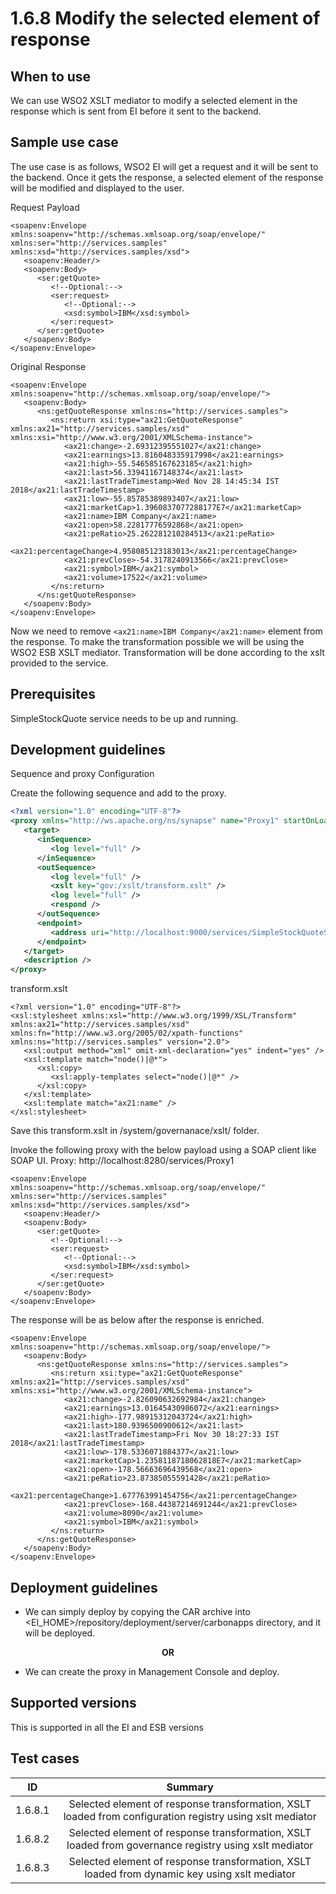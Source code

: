 # 1.6.8 Modify the selected element of response

## When to use
We can use WSO2 XSLT mediator to modify a selected element in the response which is sent from EI before it sent to the backend. 

## Sample use case
The use case is as follows, WSO2 EI will get a request and it will be sent to the backend. Once it gets the response, a selected element of the response will be modified and displayed to the user.

Request Payload
```
<soapenv:Envelope xmlns:soapenv="http://schemas.xmlsoap.org/soap/envelope/" xmlns:ser="http://services.samples" xmlns:xsd="http://services.samples/xsd">
   <soapenv:Header/>
   <soapenv:Body>
      <ser:getQuote>
         <!--Optional:-->
         <ser:request>
            <!--Optional:-->
            <xsd:symbol>IBM</xsd:symbol>
         </ser:request>
      </ser:getQuote>
   </soapenv:Body>
</soapenv:Envelope>
```

Original Response
```
<soapenv:Envelope xmlns:soapenv="http://schemas.xmlsoap.org/soap/envelope/">
   <soapenv:Body>
      <ns:getQuoteResponse xmlns:ns="http://services.samples">
         <ns:return xsi:type="ax21:GetQuoteResponse" xmlns:ax21="http://services.samples/xsd" xmlns:xsi="http://www.w3.org/2001/XMLSchema-instance">
            <ax21:change>-2.69312395551027</ax21:change>
            <ax21:earnings>13.816048335917998</ax21:earnings>
            <ax21:high>-55.546585167623185</ax21:high>
            <ax21:last>56.33941167148374</ax21:last>
            <ax21:lastTradeTimestamp>Wed Nov 28 14:45:34 IST 2018</ax21:lastTradeTimestamp>
            <ax21:low>-55.85785389893407</ax21:low>
            <ax21:marketCap>1.3960837077288177E7</ax21:marketCap>
            <ax21:name>IBM Company</ax21:name>
            <ax21:open>58.22817776592868</ax21:open>
            <ax21:peRatio>25.262281210284513</ax21:peRatio>
            <ax21:percentageChange>4.958085123183013</ax21:percentageChange>
            <ax21:prevClose>-54.3178240913566</ax21:prevClose>
            <ax21:symbol>IBM</ax21:symbol>
            <ax21:volume>17522</ax21:volume>
         </ns:return>
      </ns:getQuoteResponse>
   </soapenv:Body>
</soapenv:Envelope>
```
Now we need to remove ```<ax21:name>IBM Company</ax21:name>``` element from the response. To make the transformation possible we will be using the WSO2 ESB XSLT mediator. Transformation will be done according to the xslt provided to the service.

## Prerequisites
SimpleStockQuote service needs to be up and running. 

## Development guidelines

Sequence and proxy Configuration

Create the following sequence and add to the proxy.

```xml
<?xml version="1.0" encoding="UTF-8"?>
<proxy xmlns="http://ws.apache.org/ns/synapse" name="Proxy1" startOnLoad="true" statistics="disable" trace="disable" transports="http,https">
   <target>
      <inSequence>
         <log level="full" />
      </inSequence>
      <outSequence>
         <log level="full" />
         <xslt key="gov:/xslt/transform.xslt" />
         <log level="full" />
         <respond />
      </outSequence>
      <endpoint>
         <address uri="http://localhost:9000/services/SimpleStockQuoteService" />
      </endpoint>
   </target>
   <description />
</proxy>
```

transform.xslt
```
<?xml version="1.0" encoding="UTF-8"?>
<xsl:stylesheet xmlns:xsl="http://www.w3.org/1999/XSL/Transform" xmlns:ax21="http://services.samples/xsd" xmlns:fn="http://www.w3.org/2005/02/xpath-functions" xmlns:ns="http://services.samples" version="2.0">
   <xsl:output method="xml" omit-xml-declaration="yes" indent="yes" />
   <xsl:template match="node()|@*">
      <xsl:copy>
         <xsl:apply-templates select="node()|@*" />
      </xsl:copy>
   </xsl:template>
   <xsl:template match="ax21:name" />
</xsl:stylesheet>
```

Save this transform.xslt in /system/governanace/xslt/ folder. 

Invoke the following proxy with the below payload using a SOAP client like SOAP UI. 
Proxy: http://localhost:8280/services/Proxy1

```
<soapenv:Envelope xmlns:soapenv="http://schemas.xmlsoap.org/soap/envelope/" xmlns:ser="http://services.samples" xmlns:xsd="http://services.samples/xsd">
   <soapenv:Header/>
   <soapenv:Body>
      <ser:getQuote>
         <!--Optional:-->
         <ser:request>
            <!--Optional:-->
            <xsd:symbol>IBM</xsd:symbol>
         </ser:request>
      </ser:getQuote>
   </soapenv:Body>
</soapenv:Envelope>
```

The response will be as below after the response is enriched. 

```
<soapenv:Envelope xmlns:soapenv="http://schemas.xmlsoap.org/soap/envelope/">
   <soapenv:Body>
      <ns:getQuoteResponse xmlns:ns="http://services.samples">
         <ns:return xsi:type="ax21:GetQuoteResponse" xmlns:ax21="http://services.samples/xsd" xmlns:xsi="http://www.w3.org/2001/XMLSchema-instance">
            <ax21:change>-2.826090632692984</ax21:change>
            <ax21:earnings>13.01645430986072</ax21:earnings>
            <ax21:high>-177.98915312043724</ax21:high>
            <ax21:last>180.9396500900612</ax21:last>
            <ax21:lastTradeTimestamp>Fri Nov 30 18:27:33 IST 2018</ax21:lastTradeTimestamp>
            <ax21:low>-178.5336071884377</ax21:low>
            <ax21:marketCap>1.2358118718062818E7</ax21:marketCap>
            <ax21:open>-178.56663696439568</ax21:open>
            <ax21:peRatio>23.87385055591428</ax21:peRatio>
            <ax21:percentageChange>1.677763991454756</ax21:percentageChange>
            <ax21:prevClose>-168.44387214691244</ax21:prevClose>
            <ax21:volume>8090</ax21:volume>
            <ax21:symbol>IBM</ax21:symbol>
         </ns:return>
      </ns:getQuoteResponse>
   </soapenv:Body>
</soapenv:Envelope>
```


## Deployment guidelines

* We can simply deploy by copying the CAR archive into <EI_HOME>/repository/deployment/server/carbonapps directory, and it will be deployed.

<p align="center"><b> OR </b></p>

* We can create the proxy in Management Console and deploy.


## Supported versions
This is supported in all the EI and ESB versions

## Test cases

| ID        | Summary                                                                                                  |
| ----------|:-------------------------------------------------------------------------------------------------------: |
| 1.6.8.1   | Selected element of response transformation, XSLT loaded from configuration registry using xslt mediator  |
| 1.6.8.2   | Selected element of response transformation, XSLT loaded from governance registry using xslt mediator    |
| 1.6.8.3   | Selected element of response transformation, XSLT loaded from dynamic key using xslt mediator            |
                                                           

